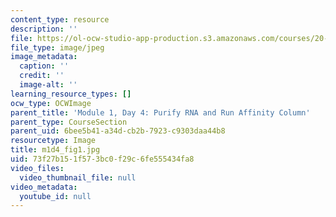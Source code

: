 ```yaml
---
content_type: resource
description: ''
file: https://ol-ocw-studio-app-production.s3.amazonaws.com/courses/20-109-laboratory-fundamentals-in-biological-engineering-spring-2010/73f27b151f573bc0f29c6fe555434fa8_m1d4_fig1.jpg
file_type: image/jpeg
image_metadata:
  caption: ''
  credit: ''
  image-alt: ''
learning_resource_types: []
ocw_type: OCWImage
parent_title: 'Module 1, Day 4: Purify RNA and Run Affinity Column'
parent_type: CourseSection
parent_uid: 6bee5b41-a34d-cb2b-7923-c9303daa44b8
resourcetype: Image
title: m1d4_fig1.jpg
uid: 73f27b15-1f57-3bc0-f29c-6fe555434fa8
video_files:
  video_thumbnail_file: null
video_metadata:
  youtube_id: null
---
```

